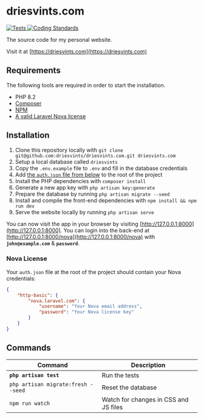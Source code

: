# driesvints.com

<a href="https://github.com/driesvints/driesvints.com/actions?query=workflow%3ATests">
    <img src="https://github.com/driesvints/driesvints.com/workflows/Tests/badge.svg" alt="Tests">
</a>
<a href="https://github.com/driesvints/driesvints.com/actions/workflows/coding-standards.yml">
    <img src="https://github.com/driesvints/driesvints.com/actions/workflows/coding-standards.yml/badge.svg" alt="Coding Standards" />
</a>

The source code for my personal website.

Visit it at [https://driesvints.com](https://driesvints.com)

## Requirements

The following tools are required in order to start the installation.

- PHP 8.2
- [Composer](https://getcomposer.org/download/)
- [NPM](https://docs.npmjs.com/downloading-and-installing-node-js-and-npm)
- [A valid Laravel Nova license](https://nova.laravel.com)

## Installation

1. Clone this repository locally with `git clone git@github.com:driesvints/driesvints.com.git driesvints.com`
2. Setup a local database called `driesvints`
3. Copy the `.env.example` file to `.env` and fill in the database credentials
4. Add [the `auth.json` file from below](#nova-license) to the root of the project
5. Install the PHP dependencies with `composer install` 
6. Generate a new app key with `php artisan key:generate`
7. Prepare the database by running `php artisan migrate --seed` 
8. Install and compile the front-end dependencies with `npm install && npm run dev`
9. Serve the website locally by running `php artisan serve`

You can now visit the app in your browser by visiting [http://127.0.0.1:8000](http://127.0.0.1:8000). You can login into the back-end at [http://127.0.0.1:8000/nova](http://127.0.0.1:8000/nova) with **`john@example.com`** & **`password`**.

### Nova License

Your `auth.json` file at the root of the project should contain your Nova credentials:

```json
{
    "http-basic": {
        "nova.laravel.com": {
            "username": "Your Nova email address",
            "password": "Your Nova license key"
        }
    }
}
```

## Commands

Command | Description
--- | ---
**`php artisan test`** | Run the tests
`php artisan migrate:fresh --seed` | Reset the database
`npm run watch` | Watch for changes in CSS and JS files
